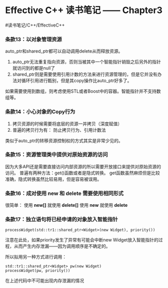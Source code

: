 # Effective C++ 读书笔记 —— Chapter3
#读书笔记/C++/EffectiveC++

### 条款13：以对象管理资源

auto_ptr和shared_ptr都可以自动调用delete从而释放资源。
1. auto_ptr无法重复指向资源，否则当被其中一个智能指针销毁之后另外的指针就访问到的都是null了
2. shared_ptr则是需要使用引用计数的方法来进行资源管理的，但是它并没有办法对循环引用进行甄别，但是其copy操作比auto_ptr好多了。

如果需要使用到数组，则考虑使用STL或者Boost中的容器。智能指针并不支持数组等。

### 条款14：小心对象的Copy行为

1. 拷贝资源的时候需要将底层的资源一并拷贝（深度赋值）
2. 普遍的拷贝行为有：
防止拷贝行为、引用计数法

类似于auto_ptr的转移资源控制权的方式其实是非常少见的。

### 条款15：资源管理类中提供对原始资源的访问

因为大多API还是需要直接访问内部资源的所以需要开放接口来提供对原始资源的访问。
普遍有两种方法：get()函数或者是隐式转换。
get函数虽然麻烦但是比较准确，隐式转换虽然比较易用，但是容易被误用。

### 条款16：成对使用 new 和 delete 需要使用相同形式

很简单：
使用 **new[]** 就使用 **delete[]**
使用 **new** 就使用 **delete**

### 条款17：独立语句将已经申请的对象放入智能指针

`processWidget(std::tr1::shared_ptr<Widget>(new Widget), priority())`

注意在此处，如果priority发生了异常有可能会中断new Widget放入智能指针的过程，从而产生内存泄漏——因为调用顺序是不确定的。

所以拟用另一种方式进行调用：
```
std::tr1::shared_ptr<Widget> pw(new Widget)
processWidget(pw, priority())
```

在上述代码中不可能出现内存泄漏的情况

